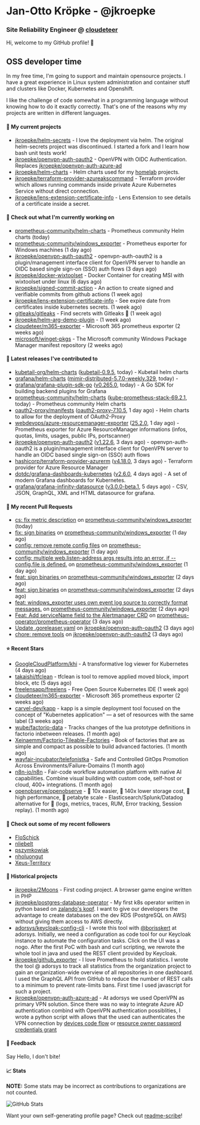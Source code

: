 # Jan-Otto Kröpke - @jkroepke
### Site Reliability Engineer @ [cloudeteer](https://cloudeteer.de/)

Hi, welcome to my GitHub profile! 👋

## OSS developer time
In my free time, I'm going to support and maintain opensource projects. I have a great experience in Linux system administration and container stuff and clusters like Docker, Kubernetes and Openshift.

I like the challenge of code somewhat in a programming language without knowing how to do it exactly correctly. That's one of the reasons why my projects are written in different languages.

#### 🌱 My current projects
- [jkroepke/helm-secrets](https://github.com/jkroepke/helm-secrets) - I love the deployment via helm. The original helm-secrets project was discontinued. I started a fork and I learn how bash unit tests work!
- [jkroepke/openvpn-auth-oauth2](https://github.com/jkroepke/openvpn-auth-oauth2) - OpenVPN with OIDC Authentication. Replaces  [jkroepke/openvpn-auth-azure-ad](https://github.com/jkroepke/openvpn-auth-azure-ad) 
- [jkroepke/helm-charts](https://github.com/jkroepke/helm-charts) - Helm charts used for my [homelab](https://github.com/jkroepke/homelab) projects.
- [jkroepke/terraform-provider-azureakscommand](https://github.com/jkroepke/terraform-provider-azureakscommand) - Terraform provider which allows running commands inside private Azure Kubernetes Service without direct connection.
- [jkroepke/lens-extension-certificate-info](https://github.com/jkroepke/lens-extension-certificate-info) - Lens Extension to see details of a certificate inside a secret.

#### 👷 Check out what I'm currently working on

- [prometheus-community/helm-charts](https://github.com/prometheus-community/helm-charts) - Prometheus community Helm charts (today)
- [prometheus-community/windows_exporter](https://github.com/prometheus-community/windows_exporter) - Prometheus exporter for Windows machines (1 day ago)
- [jkroepke/openvpn-auth-oauth2](https://github.com/jkroepke/openvpn-auth-oauth2) - openvpn-auth-oauth2 is a plugin/management interface client for OpenVPN server to handle an OIDC based single sign-on (SSO) auth flows (3 days ago)
- [jkroepke/docker-wixtoolset](https://github.com/jkroepke/docker-wixtoolset) - Docker Container for creating MSI with wixtoolset under linux (6 days ago)
- [jkroepke/signed-commit-action](https://github.com/jkroepke/signed-commit-action) - An action to create signed and verifiable commits from github actions (1 week ago)
- [jkroepke/lens-extension-certificate-info](https://github.com/jkroepke/lens-extension-certificate-info) - See expire date from certificates inside kubernetes secrets. (1 week ago)
- [gitleaks/gitleaks](https://github.com/gitleaks/gitleaks) - Find secrets with Gitleaks 🔑 (1 week ago)
- [jkroepke/helm-arg-demo-plugin](https://github.com/jkroepke/helm-arg-demo-plugin) -  (1 week ago)
- [cloudeteer/m365-exporter](https://github.com/cloudeteer/m365-exporter) - Microsoft 365 prometheus exporter (2 weeks ago)
- [microsoft/winget-pkgs](https://github.com/microsoft/winget-pkgs) - The Microsoft community Windows Package Manager manifest repository (2 weeks ago)

#### 🔭 Latest releases I've contributed to

- [kubetail-org/helm-charts](https://github.com/kubetail-org/helm-charts) ([kubetail-0.9.5](https://github.com/kubetail-org/helm-charts/releases/tag/kubetail-0.9.5), today) - Kubetail helm charts
- [grafana/helm-charts](https://github.com/grafana/helm-charts) ([mimir-distributed-5.7.0-weekly.329](https://github.com/grafana/helm-charts/releases/tag/mimir-distributed-5.7.0-weekly.329), today) - 
- [grafana/grafana-plugin-sdk-go](https://github.com/grafana/grafana-plugin-sdk-go) ([v0.265.0](https://github.com/grafana/grafana-plugin-sdk-go/releases/tag/v0.265.0), today) - A Go SDK for building backend plugins for Grafana
- [prometheus-community/helm-charts](https://github.com/prometheus-community/helm-charts) ([kube-prometheus-stack-69.2.1](https://github.com/prometheus-community/helm-charts/releases/tag/kube-prometheus-stack-69.2.1), today) - Prometheus community Helm charts
- [oauth2-proxy/manifests](https://github.com/oauth2-proxy/manifests) ([oauth2-proxy-7.10.5](https://github.com/oauth2-proxy/manifests/releases/tag/oauth2-proxy-7.10.5), 1 day ago) - Helm charts to allow for the deployment of OAuth2-Proxy
- [webdevops/azure-resourcemanager-exporter](https://github.com/webdevops/azure-resourcemanager-exporter) ([25.2.0](https://github.com/webdevops/azure-resourcemanager-exporter/releases/tag/25.2.0), 1 day ago) - Prometheus exporter for Azure ResourceManager informations (infos, quotas, limits, usages, public IPs, portscanner)
- [jkroepke/openvpn-auth-oauth2](https://github.com/jkroepke/openvpn-auth-oauth2) ([v1.22.6](https://github.com/jkroepke/openvpn-auth-oauth2/releases/tag/v1.22.6), 3 days ago) - openvpn-auth-oauth2 is a plugin/management interface client for OpenVPN server to handle an OIDC based single sign-on (SSO) auth flows
- [hashicorp/terraform-provider-azurerm](https://github.com/hashicorp/terraform-provider-azurerm) ([v4.18.0](https://github.com/hashicorp/terraform-provider-azurerm/releases/tag/v4.18.0), 3 days ago) - Terraform provider for Azure Resource Manager
- [dotdc/grafana-dashboards-kubernetes](https://github.com/dotdc/grafana-dashboards-kubernetes) ([v2.6.0](https://github.com/dotdc/grafana-dashboards-kubernetes/releases/tag/v2.6.0), 4 days ago) - A set of modern Grafana dashboards for Kubernetes.
- [grafana/grafana-infinity-datasource](https://github.com/grafana/grafana-infinity-datasource) ([v3.0.0-beta.1](https://github.com/grafana/grafana-infinity-datasource/releases/tag/v3.0.0-beta.1), 5 days ago) - CSV, JSON, GraphQL, XML and HTML datasource for grafana.

#### 🔨 My recent Pull Requests

- [cs: fix metric description](https://github.com/prometheus-community/windows_exporter/pull/1881) on [prometheus-community/windows_exporter](https://github.com/prometheus-community/windows_exporter) (today)
- [fix: sign binaries](https://github.com/prometheus-community/windows_exporter/pull/1878) on [prometheus-community/windows_exporter](https://github.com/prometheus-community/windows_exporter) (1 day ago)
- [config: remove remote config files](https://github.com/prometheus-community/windows_exporter/pull/1877) on [prometheus-community/windows_exporter](https://github.com/prometheus-community/windows_exporter) (1 day ago)
- [config: multiple web.listen-address args results into an error, if --config.file is defined.](https://github.com/prometheus-community/windows_exporter/pull/1876) on [prometheus-community/windows_exporter](https://github.com/prometheus-community/windows_exporter) (1 day ago)
- [feat: sign binaries ](https://github.com/prometheus-community/windows_exporter/pull/1875) on [prometheus-community/windows_exporter](https://github.com/prometheus-community/windows_exporter) (2 days ago)
- [feat: sign binaries](https://github.com/prometheus-community/windows_exporter/pull/1874) on [prometheus-community/windows_exporter](https://github.com/prometheus-community/windows_exporter) (2 days ago)
- [feat: windows_exporter uses own event log source to correctly format messages.](https://github.com/prometheus-community/windows_exporter/pull/1873) on [prometheus-community/windows_exporter](https://github.com/prometheus-community/windows_exporter) (2 days ago)
- [Feat: Add serviceName field to the Alertmanager CRD](https://github.com/prometheus-operator/prometheus-operator/pull/7329) on [prometheus-operator/prometheus-operator](https://github.com/prometheus-operator/prometheus-operator) (3 days ago)
- [Update .goreleaser.yaml](https://github.com/jkroepke/openvpn-auth-oauth2/pull/405) on [jkroepke/openvpn-auth-oauth2](https://github.com/jkroepke/openvpn-auth-oauth2) (3 days ago)
- [chore: remove tools](https://github.com/jkroepke/openvpn-auth-oauth2/pull/402) on [jkroepke/openvpn-auth-oauth2](https://github.com/jkroepke/openvpn-auth-oauth2) (3 days ago)

#### ⭐ Recent Stars

- [GoogleCloudPlatform/khi](https://github.com/GoogleCloudPlatform/khi) - A transformative log viewer for Kubernetes (4 days ago)
- [takaishi/tfclean](https://github.com/takaishi/tfclean) - tfclean is tool to remove applied moved block, import block, etc (5 days ago)
- [freelensapp/freelens](https://github.com/freelensapp/freelens) - Free Open Source Kubernetes IDE (1 week ago)
- [cloudeteer/m365-exporter](https://github.com/cloudeteer/m365-exporter) - Microsoft 365 prometheus exporter (2 weeks ago)
- [carvel-dev/kapp](https://github.com/carvel-dev/kapp) - kapp is a simple deployment tool focused on the concept of &#34;Kubernetes application&#34; — a set of resources with the same label (3 weeks ago)
- [wube/factorio-data](https://github.com/wube/factorio-data) - Tracks changes of the lua prototype definitions in factorio inbetween releases. (1 month ago)
- [Xeinaemm/Factorio-Tileable-Factories](https://github.com/Xeinaemm/Factorio-Tileable-Factories) - Book of factories that are as simple and compact as possible to build advanced factories. (1 month ago)
- [wayfair-incubator/telefonistka](https://github.com/wayfair-incubator/telefonistka) - Safe and Controlled GitOps Promotion Across Environments/Failure-Domains (1 month ago)
- [n8n-io/n8n](https://github.com/n8n-io/n8n) - Fair-code workflow automation platform with native AI capabilities. Combine visual building with custom code, self-host or cloud, 400&#43; integrations. (1 month ago)
- [openobserve/openobserve](https://github.com/openobserve/openobserve) - 🚀 10x easier, 🚀 140x lower storage cost, 🚀 high performance,  🚀 petabyte scale - Elasticsearch/Splunk/Datadog alternative for 🚀 (logs, metrics, traces, RUM, Error tracking, Session replay). (1 month ago)

#### 👯 Check out some of my recent followers

- [FloSchick](https://github.com/FloSchick)
- [nliebelt](https://github.com/nliebelt)
- [pszymkowiak](https://github.com/pszymkowiak)
- [nholuongut](https://github.com/nholuongut)
- [Xeus-Territory](https://github.com/Xeus-Territory)

#### 📜 Historical projects
- [jkroepke/2Moons](https://github.com/jkroepke/2Moons) - First coding project. A browser game engine written in PHP
- [jkroepke/postgres-database-operator](https://github.com/jkroepke/postgres-database-operator) - My first k8s operator written in python based on [zalando's kopf](https://github.com/zalando-incubator/kopf). I want to give our developers the advantage to create databases on the dev RDS (PostgreSQL on AWS) without giving them access to AWS directly.
- [adorsys/keycloak-config-cli](https://github.com/adorsys/keycloak-config-cli) - I wrote this tool with [@borisskert](https://github.com/borisskert) at adorsys. Initially, we need a configuration as code tool for our Keycloak instance to automate the configuration tasks. Click on the UI was a nogo. After the first PoC with bash and curl scripting, we rewrote the whole tool in java and used the REST client provided by Keycloak.
- [jkroepke/github_exporter](https://github.com/jkroepke/github_exporter) - I love Prometheus to hold statistics. I wrote the tool @ adorsys to track all statistics from the organization project to gain an organization-wide overview of all repositories in one dashboard. I used the GraphQL API from GitHub to reduce the number of REST calls to a minimum to prevent rate-limits bans. First time I used javascript for such a project.
- [jkroepke/openvpn-auth-azure-ad](https://github.com/jkroepke/openvpn-auth-azure-ad) - At adorsys we used OpenVPN as primary VPN solution. Since there was no way to integrate Azure AD authentication combind with OpenVPN authentication possiblities, I wrote a python script with allows that the used can authenticates the VPN connection by [devices code flow](https://docs.microsoft.com/en-us/azure/active-directory/develop/v2-oauth2-device-code) or [resource owner password credentials grant](https://docs.microsoft.com/en-us/azure/active-directory/develop/v2-oauth-ropc)

#### 💬 Feedback

Say Hello, I don't bite!

#### 📈 Stats

**NOTE:** Some stats may be incorrect as contributions to organizations
are not counted.

![GitHub Stats](https://github-readme-stats.vercel.app/api?username=jkroepke&count_private=false&theme=tokyonight&show_icons=true)

Want your own self-generating profile page? Check out [readme-scribe](https://github.com/muesli/readme-scribe)!

